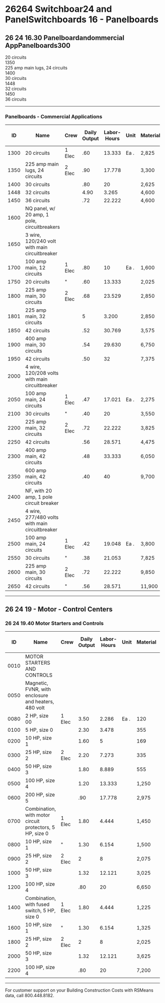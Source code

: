 # 26264 Switchboar24 and PanelSwitchboards 16 - Panelboards

## 26 24 16.30 Panelboardandommercial AppPanelboards300

20 circuits  
1350  
225 amp main lugs, 24 circuits  
1400  
30 circuits  
1448  
32 circuits  
1450  
36 circuits  

---

### Panelboards - Commercial Applications

| ID   | Name                                      | Crew   | Daily Output | Labor-Hours | Unit | Material | Labor | Equipment | Total | Total Incl O&P |
|------|-------------------------------------------|--------|-------------|-------------|------|----------|-------|-----------|-------|----------------|
| 1300 | 20 circuits                               | 1 Elec | .60         | 13.333      | Ea . | 2,825    | 885   |           | 3,710 | 4,400          |
| 1350 | 225 amp main lugs, 24 circuits            | 2 Elec | .90         | 17.778      |      | 3,300    | 1,175 |           | 4,475 | 5,375          |
| 1400 | 30 circuits                               |        | .80         | 20          |      | 2,625    | 1,325 |           | 3,950 | 4,850          |
| 1448 | 32 circuits                               |        | 4.90        | 3.265       |      | 4,600    | 216   |           | 4,816 | 5,375          |
| 1450 | 36 circuits                               |        | .72         | 22.222      |      | 4,600    | 1,475 |           | 6,075 | 7,225          |
| 1600 | NQ panel, w/ 20 amp, 1 pole, circuitbreakers |      |             |             |      |          |       |           |       |                |
| 1650 | 3 wire, 120/240 volt with main circuitbreaker |    |             |             |      |          |       |           |       |                |
| 1700 | 100 amp main, 12 circuits                 | 1 Elec | .80         | 10          | Ea . | 1,600    | 660   |           | 2,260 | 2,725          |
| 1750 | 20 circuits                               | "      | .60         | 13.333      |      | 2,025    | 885   |           | 2,910 | 3,525          |
| 1800 | 225 amp main, 30 circuits                 | 2 Elec | .68         | 23.529      |      | 2,850    | 1,550 |           | 4,400 | 5,450          |
| 1801 | 225 amp main, 32 circuits                 |        | 5           | 3.200       |      | 2,850    | 212   |           | 3,062 | 3,450          |
| 1850 | 42 circuits                               |        | .52         | 30.769      |      | 3,575    | 2,025 |           | 5,600 | 6,950          |
| 1900 | 400 amp main, 30 circuits                 |        | .54         | 29.630      |      | 6,750    | 1,950 |           | 8,700 | 10,300         |
| 1950 | 42 circuits                               |        | .50         | 32          |      | 7,375    | 2,125 |           | 9,500 | 11,300         |
| 2000 | 4 wire, 120/208 volts with main circuitbreaker |    |             |             |      |          |       |           |       |                |
| 2050 | 100 amp main, 24 circuits                 | 1 Elec | .47         | 17.021      | Ea . | 2,275    | 1,125 |           | 3,400 | 4,175          |
| 2100 | 30 circuits                               | "      | .40         | 20          |      | 3,550    | 1,325 |           | 4,875 | 5,875          |
| 2200 | 225 amp main, 32 circuits                 | 2 Elec | .72         | 22.222      |      | 3,825    | 1,475 |           | 5,300 | 6,375          |
| 2250 | 42 circuits                               |        | .56         | 28.571      |      | 4,475    | 1,900 |           | 6,375 | 7,725          |
| 2300 | 400 amp main, 42 circuits                 |        | .48         | 33.333      |      | 6,050    | 2,200 |           | 8,250 | 9,950          |
| 2350 | 600 amp main, 42 circuits                 |        | .40         | 40          |      | 9,700    | 2,650 |           | 12,350| 14,600         |
| 2400 | NF, with 20 amp, 1 pole circuit breaker   |        |             |             |      |          |       |           |       |                |
| 2450 | 4 wire, 277/480 volts with main circuitbreaker |    |             |             |      |          |       |           |       |                |
| 2500 | 100 amp main, 24 circuits                 | 1 Elec | .42         | 19.048      | Ea . | 3,800    | 1,250 |           | 5,050 | 6,050          |
| 2550 | 30 circuits                               | "      | .38         | 21.053      |      | 7,825    | 1,400 |           | 9,225 | 10,700         |
| 2600 | 225 amp main, 30 circuits                 | 2 Elec | .72         | 22.222      |      | 9,850    | 1,475 |           | 11,325| 13,000         |
| 2650 | 42 circuits                               | "      | .56         | 28.571      |      | 11,900   | 1,900 |           | 13,800| 15,800         |

---

## 26 24 19 - Motor - Control Centers

### 26 24 19.40 Motor Starters and Controls

| ID   | Name                                                      | Crew   | Daily Output | Labor-Hours | Unit | Material | Labor | Equipment | Total | Total Incl O&P |
|------|-----------------------------------------------------------|--------|-------------|-------------|------|----------|-------|-----------|-------|----------------|
| 0010 | MOTOR STARTERS AND CONTROLS                               |        |             |             |      |          |       |           |       |                |
| 0050 | Magnetic, FVNR, with enclosure and heaters, 480 volt      |        |             |             |      |          |       |           |       |                |
| 0080 | 2 HP, size 00                                             | 1 Elec | 3.50        | 2.286       | Ea . | 120      | 151   |           | 271   | 355            |
| 0100 | 5 HP, size 0                                              |        | 2.30        | 3.478       |      | 355      | 230   |           | 585   | 730            |
| 0200 | 10 HP, size 1                                             |        | 1.60        | 5           |      | 169      | 330   |           | 499   | 675            |
| 0300 | 25 HP, size 2                                             | 2 Elec | 2.20        | 7.273       |      | 335      | 480   |           | 815   | 1,075          |
| 0400 | 50 HP, size 3                                             |        | 1.80        | 8.889       |      | 555      | 590   |           | 1,145 | 1,475          |
| 0500 | 100 HP, size 4                                            |        | 1.20        | 13.333      |      | 1,250    | 885   |           | 2,135 | 2,675          |
| 0600 | 200 HP, size 5                                            |        | .90         | 17.778      |      | 2,975    | 1,175 |           | 4,150 | 5,000          |
| 0700 | Combination, with motor circuit protectors, 5 HP, size 0  | 1 Elec | 1.80        | 4.444       |      | 1,450    | 294   |           | 1,744 | 2,000          |
| 0800 | 10 HP, size 1                                             | "      | 1.30        | 6.154       |      | 1,500    | 405   |           | 1,905 | 2,250          |
| 0900 | 25 HP, size 2                                             | 2 Elec | 2           | 8           |      | 2,075    | 530   |           | 2,605 | 3,075          |
| 1000 | 50 HP, size 3                                             |        | 1.32        | 12.121      |      | 3,025    | 800   |           | 3,825 | 4,525          |
| 1200 | 100 HP, size 4                                            |        | .80         | 20          |      | 6,650    | 1,325 |           | 7,975 | 9,300          |
| 1400 | Combination, with fused switch, 5 HP, size 0              | 1 Elec | 1.80        | 4.444       |      | 1,225    | 294   |           | 1,519 | 1,775          |
| 1600 | 10 HP, size 1                                             | "      | 1.30        | 6.154       |      | 1,325    | 405   |           | 1,730 | 2,050          |
| 1800 | 25 HP, size 2                                             | 2 Elec | 2           | 8           |      | 2,025    | 530   |           | 2,555 | 3,000          |
| 2000 | 50 HP, size 3                                             |        | 1.32        | 12.121      |      | 3,625    | 800   |           | 4,425 | 5,175          |
| 2200 | 100 HP, size 4                                            |        | .80         | 20          |      | 7,200    | 1,325 |           | 8,525 | 9,900          |

---

For customer support on your Building Construction Costs with RSMeans data, call 800.448.8182.